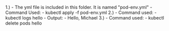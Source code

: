 1.)
	- The yml file is included in this folder. It is named "pod-env.yml"
	- Command Used:
		- kubectl apply -f pod-env.yml
2.) 
	- Command used:
		- kubectl logs hello
	- Output:
	 	- Hello, Michael
3.) 
	- Command used:
		- kubectl delete pods hello
